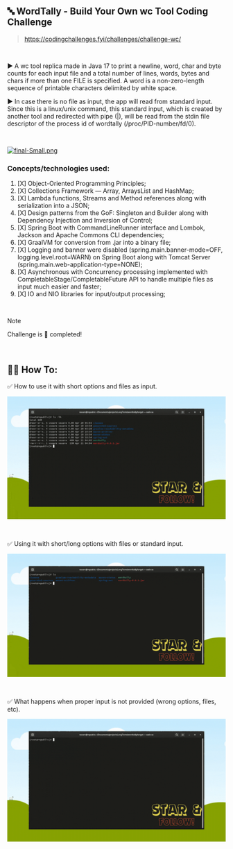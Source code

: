 ## :abc: WordTally - Build Your Own wc Tool Coding Challenge
> https://codingchallenges.fyi/challenges/challenge-wc/

<br>

:arrow_forward: A wc tool replica made in Java 17 to print a newline, word, char
and byte counts for each input file and a total number of lines, words, bytes and chars if more than one FILE is specified. 
A word is a non-zero-length sequence of printable characters delimited by white space.

:arrow_forward: In case there is no file as input, the app will read from standard input. 
Since this is a linux/unix command, this standard input,
which is created by another tool and redirected with pipe (|),
will be read from the stdin file descriptor of the process id of wordtally
(/proc/PID-number/fd/0).

<br>

[![final-Small.png](https://i.postimg.cc/DfLpz7ky/final-Small.png)](https://moviesondemand.io)

### Concepts/technologies used:
1. [X] Object-Oriented Programming Principles;
2. [X] Collections Framework — Array, ArraysList and HashMap;
3. [X] Lambda functions, Streams and Method references along with serialization into a JSON;
4. [X] Design patterns from the GoF: Singleton and Builder along with Dependency Injection and Inversion of Control;
5. [X] Spring Boot with CommandLineRunner interface and Lombok, Jackson and Apache Commons CLI dependencies;
6. [X] GraalVM for conversion from .jar into a binary file;
7. [X] Logging and banner were disabled (spring.main.banner-mode=OFF, logging.level.root=WARN) on Spring Boot along with Tomcat Server (spring.main.web-application-type=NONE);
8. [X] Asynchronous with Concurrency processing implemented with CompletableStage/CompletableFuture API to handle multiple files as input much easier and faster;  
9. [X] IO and NIO libraries for input/output processing;

<br>

> [!NOTE]
> Challenge is :100: completed!

<br>

## :man_technologist: How To:

:white_check_mark: How to use it with short options and files as input.

![](contentforreadmepage/WordTallyClassicOptions.gif)

<br>

:white_check_mark: Using it with short/long options with files or standard input.

![](contentforreadmepage/WordTallyWithLongOptions.gif)

<br>

:white_check_mark: What happens when proper input is not provided (wrong options, files, etc).

![](contentforreadmepage/WordTallyWithErrorsHelpAndRedirectToAnotherCommand.gif)

